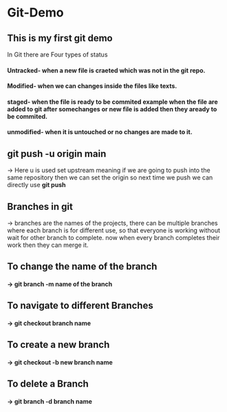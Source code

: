# Git-Demo

<h2>This is my first git demo</h2>

In Git there are Four types of status

<h4>Untracked- when a new file is craeted which was not in the git repo.</h4>
 <h4>Modified- when we can changes inside the files like texts.</h4>
<h4>staged- when the file is ready to be commited example when the file are added to git after somechanges or new file is added then they aready to be commited.</h4>
<h4>unmodified- when it is untouched or no changes are made to it.</h4>

<h2> git push -u origin main </h2>
 -> Here u is used set upstream meaning if we are going to push into the same repository then we can set the origin so next time we push we can directly use <b>git push</b>

<h2> Branches in git </h2>
 -> branches are the names of the projects, there can be multiple branches where each branch is for different use, so that everyone is working without wait for other branch to complete.
 now when every branch completes their work then they can merge it.

<h2> To change the name of the branch  </h2>
 <h4>-> git branch -m name of the branch</h4>

<h2> To navigate to different Branches  </h2>
<h4>-> git checkout branch name </h4>

<h2> To create a new branch </h2>
<h4>-> git checkout -b new branch name </h4>

 <h2>To delete a Branch </h2>
 <h4>-> git branch -d branch name </h4>
